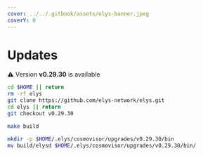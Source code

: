 ```yaml
---
cover: ../../.gitbook/assets/elys-banner.jpeg
coverY: 0
---
```


# Updates

⚠️ Version **v0.29.30** is available

```bash
cd $HOME || return
rm -rf elys
git clone https://github.com/elys-network/elys.git
cd elys || return
git checkout v0.29.30

make build

mkdir -p $HOME/.elys/cosmovisor/upgrades/v0.29.30/bin
mv build/elysd $HOME/.elys/cosmovisor/upgrades/v0.29.30/bin/
```

